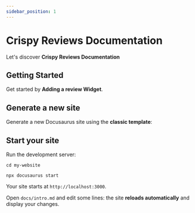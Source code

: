```yaml
---
sidebar_position: 1
---
```


# Crispy Reviews Documentation

Let's discover **Crispy Reviews Documentation**

## Getting Started

Get started by **Adding a review Widget**.

## Generate a new site

Generate a new Docusaurus site using the **classic template**:

## Start your site

Run the development server:

```shell
cd my-website

npx docusaurus start
```

Your site starts at `http://localhost:3000`.

Open `docs/intro.md` and edit some lines: the site **reloads automatically** and display your changes.

